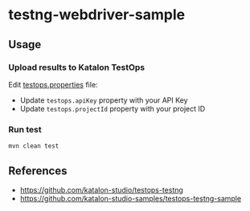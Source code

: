 # testng-webdriver-sample

## Usage

### Upload results to Katalon TestOps

Edit [testops.properties](src/test/resources/testops.properties) file:
- Update `testops.apiKey` property with your API Key
- Update `testops.projectId` property with your project ID

### Run test

```shell
mvn clean test
```

## References
- https://github.com/katalon-studio/testops-testng
- https://github.com/katalon-studio-samples/testops-testng-sample
